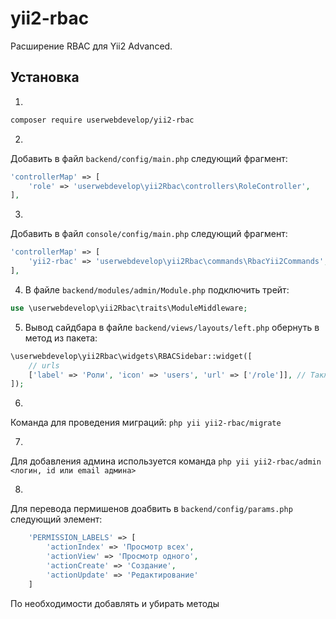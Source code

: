 # yii2-rbac

Расширение RBAC для Yii2 Advanced.

## Установка

1. 
```bash
composer require userwebdevelop/yii2-rbac
```
2. 
Добавить в файл `backend/config/main.php` следующий фрагмент:
```php
'controllerMap' => [
    'role' => 'userwebdevelop\yii2Rbac\controllers\RoleController',
],
```

3. 
Добавить в файл `console/config/main.php` следующий фрагмент:
```php
'controllerMap' => [
    'yii2-rbac' => 'userwebdevelop\yii2Rbac\commands\RbacYii2Commands',
],
```

4. В файле `backend/modules/admin/Module.php` подключить трейт:
```php
use \userwebdevelop\yii2Rbac\traits\ModuleMiddleware;
```

5. Вывод сайдбара в файле `backend/views/layouts/left.php` обернуть в метод из пакета:
```php
\userwebdevelop\yii2Rbac\widgets\RBACSidebar::widget([
    // urls
    ['label' => 'Роли', 'icon' => 'users', 'url' => ['/role']], // Также нужно добавить ссылку на роли
]);
```

6. 
Команда для проведения миграций:
`php yii yii2-rbac/migrate`

7. 
Для добавления админа используется команда `php yii yii2-rbac/admin <логин, id или email админа>`

8. 
Для перевода пермишенов доабвить в `backend/config/params.php` следующий элемент:
```php
    'PERMISSION_LABELS' => [
        'actionIndex' => 'Просмотр всех',
        'actionView' => 'Просмотр одного',
        'actionCreate' => 'Создание',
        'actionUpdate' => 'Редактирование'
    ]
```
По необходимости добавлять и убирать методы